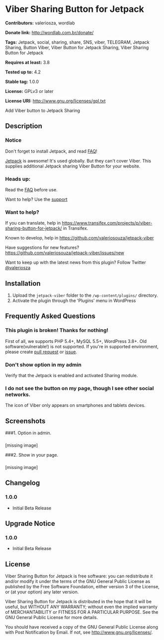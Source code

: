 # Viber Sharing Button for Jetpack #
**Contributors:** valeriosza, wordlab
  
**Donate link:** http://wordlab.com.br/donate/
  
**Tags:** Jetpack, social, sharing, share, SNS, viber, TELEGRAM, Jetpack Sharing, Button Viber, Viber Button for Jetpack Sharing, Viber Sharing Button for Jetpack
  
**Requires at least:** 3.8
  
**Tested up to:** 4.2
  
**Stable tag:** 1.0.0
  
**License:** GPLv3 or later
  
**License URI:** http://www.gnu.org/licenses/gpl.txt
  

Add Viber button to Jetpack Sharing

## Description ##

### Notice

Don't forget to install Jetpack, and read [FAQ](https://wordpress.org/plugins/viber-sharing-button-for-jetpack/faq/)!

[Jetpack](http://jetpack.me) is awesome! It's used globally. But they can't cover Viber.
This supplies additional Jetpack sharing Viber Button for your website.

### Heads up: ###

Read the [FAQ](https://wordpress.org/plugins/viber-jetpack-button/faq/) before use.

Want to help? Use the [support](https://wordpress.org/support/plugin/viber-sharing-button-for-jetpack)

### Want to help? ###

If you can translate, help in https://www.transifex.com/projects/p/viber-sharing-button-for-jetpack/ in Transifex.

Known to develop, help in https://github.com/valeriosouza/jetpack-viber

Have suggestions for new features? https://github.com/valeriosouza/jetpack-viber/issues/new

Want to keep up with the latest news from this plugin? Follow Twitter [@valeriosza](https://twitter.com/valeriosza)

## Installation ##

1. Upload the `jetpack-viber` folder to the `/wp-content/plugins/` directory.
1. Activate the plugin through the 'Plugins' menu in WordPress

## Frequently Asked Questions ##

### This plugin is broken! Thanks for nothing! ###
First of all, we supports PHP 5.4+, MySQL 5.5+, WordPress 3.8+. Old software(vulnerable!) is not supported.
If you're in supported environment, please create [pull request](https://github.com/valeriosouza/jetpack-viber/compare/) or [issue](https://github.com/valeriosouza/jetpack-viber/issues/new).

### Don't show option in my admin ###
Verify that the Jetpack is enabled and activated Sharing module.

### I do not see the button on my page, though I see other social networks. ###
The icon of Viber only appears on smartphones and tablets devices.

## Screenshots ##

###1. Option in admin.
###
[missing image]


###2. Show in your page.
###
[missing image]


## Changelog ##

### 1.0.0 ###
* Initial Beta Release

## Upgrade Notice ##

### 1.0.0 ###
* Initial Beta Release

## License ##

Viber Sharing Button for Jetpack is free software: you can redistribute it and/or modify it under the terms of the GNU General Public License as published by the Free Software Foundation, either version 3 of the License, or (at your option) any later version.

Viber Sharing Button for Jetpack is distributed in the hope that it will be useful, but WITHOUT ANY WARRANTY; without even the implied warranty of MERCHANTABILITY or FITNESS FOR A PARTICULAR PURPOSE. See the GNU General Public License for more details.

You should have received a copy of the GNU General Public License along with Post Notification by Email. If not, see <http://www.gnu.org/licenses/>.
